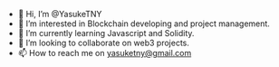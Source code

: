 - 👋 Hi, I’m @YasukeTNY
- 👀 I’m interested in Blockchain developing and project management.
- 🌱 I’m currently learning Javascript and Solidity.
- 💞️ I’m looking to collaborate on web3 projects.
- 📫 How to reach me on yasuketny@gmail.com

<!---
YasukeTNY/YasukeTNY is a ✨ special ✨ repository because its `README.md` (this file) appears on your GitHub profile.
You can click the Preview link to take a look at your changes.
--->
